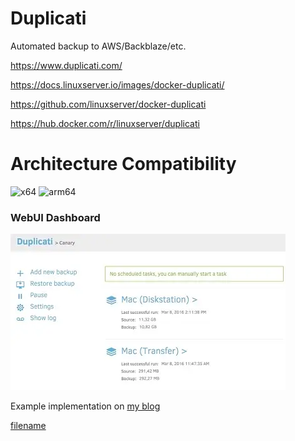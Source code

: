 # Duplicati

Automated backup to AWS/Backblaze/etc.

<https://www.duplicati.com/>

<https://docs.linuxserver.io/images/docker-duplicati/>

<https://github.com/linuxserver/docker-duplicati>

<https://hub.docker.com/r/linuxserver/duplicati>

# Architecture Compatibility

![x64](https://img.shields.io/docker/v/linuxserver/duplicati/latest?arch=amd64&label=x64) ![arm64](https://img.shields.io/docker/v/linuxserver/duplicati/latest?arch=arm64&label=arm64)

### WebUI Dashboard

![Web UI](../../resources/screenshots/duplicati.webp)

Example implementation on [my blog](https://ivylikethevine.com/projects/homelab-backups/#rule-3-offsite-backups)

[filename](compose.yaml ':include :type=code')